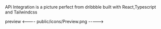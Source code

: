 APi Integration is a picture perfect from dribbble built with React,Typescript and Tailwindcss

preview <---- public/icons/Preview.png ----->
